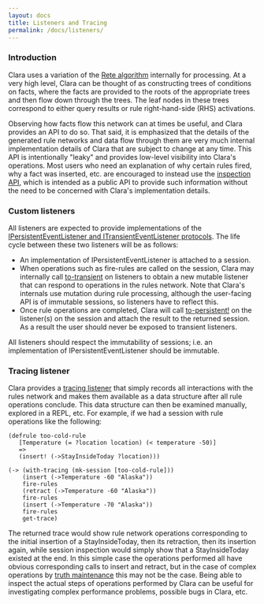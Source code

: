 ```yaml
---
layout: docs
title: Listeners and Tracing
permalink: /docs/listeners/
---
```


### Introduction

Clara uses a variation of the [Rete algorithm](https://en.wikipedia.org/wiki/Rete_algorithm) internally for processing.  At a very high level, Clara can be thought of as constructing trees of conditions on facts, where the facts are provided to the roots of the appropriate trees and then flow down through the trees.  The leaf nodes in these trees correspond to either query results or rule right-hand-side (RHS) activations.  

Observing how facts flow this network can at times be useful, and Clara provides an API to do so.  That said, it is emphasized that the details of the generated rule networks and data flow through them are very much internal implementation details of Clara that are subject to change at any time. This API is intentionally "leaky" and provides low-level visibility into Clara's operations.  Most users who need an explanation of why certain rules fired, why a fact was inserted, etc. are encouraged to instead use the [inspection API](/docs/inspection), which is intended as a public API to provide such information without the need to be concerned with Clara's implementation details.

### Custom listeners

All listeners are expected to provide implementations of the [IPersistentEventListener and ITransientEventListener protocols](https://github.com/cerner/clara-rules/blob/0.17.0/src/main/clojure/clara/rules/listener.cljc).  The life cycle between these two listeners will be as follows:

- An implementation of IPersistentEventListener is attached to a session.
- When operations such as fire-rules are called on the session, Clara may internally call [to-transient](https://github.com/cerner/clara-rules/blob/0.17.0/src/main/clojure/clara/rules/listener.cljc#L6) on listeners to obtain a new mutable listener that can respond to operations in the rules network.  Note that Clara's internals use mutation during rule processing, although the user-facing API is of immutable sessions, so listeners have to reflect this.
- Once rule operations are completed, Clara will call [to-persistent!](https://github.com/cerner/clara-rules/blob/0.17.0/src/main/clojure/clara/rules/listener.cljc#L25) on the listener(s) on the session and attach the result to the returned session.  As a result the user should never be exposed to transient listeners.

All listeners should respect the immutability of sessions; i.e. an implementation of IPersistentEventListener should be immutable.

### Tracing listener

Clara provides a [tracing listener](https://github.com/cerner/clara-rules/blob/0.17.0/src/main/clojure/clara/tools/tracing.cljc) that simply records all interactions with the rules network and makes them available as a data structure after all rule operations conclude.  This data structure can then be examined manually, explored in a REPL, etc. For example, if we had a session with rule operations like the following:

```
(defrule too-cold-rule
   [Temperature (= ?location location) (< temperature -50)]
   =>
   (insert! (->StayInsideToday ?location)))

(-> (with-tracing (mk-session [too-cold-rule]))
    (insert (->Temperature -60 "Alaska"))
    fire-rules
    (retract (->Temperature -60 "Alaska"))
    fire-rules
    (insert (->Temperature -70 "Alaska"))
    fire-rules
    get-trace)
````
The returned trace would show rule network operations corresponding to the initial insertion of a StayInsideToday, then its retraction, then its insertion again, while session inspection would simply show that a StayInsideToday existed at the end.  In this simple case the operations performed all have obvious corresponding calls to insert and retract, but in the case of complex operations by [truth maintenance](/docs/truthmaint) this may not be the case.  Being able to inspect the actual steps of operations performed by Clara can be useful for investigating complex performance problems, possible bugs in Clara, etc.
